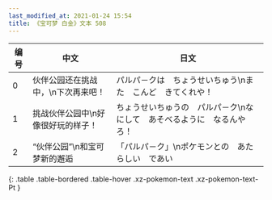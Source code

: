 ```yaml
---
last_modified_at: 2021-01-24 15:54
title: 《宝可梦 白金》文本 508
---
```

| 编号 | 中文 | 日文 |
| ---- | ---- | ---- |
| 0 | 伙伴公园还在挑战中，\n下次再来吧！ | パルパ－クは　ちょうせいちゅう\nまた　こんど　きてくれや！ |
| 1 | 挑战伙伴公园中\n好像很好玩的样子！ | ちょうせいちゅうの　パルパ－ク\nなにして　あそべるように　なるんやろ！ |
| 2 | “伙伴公园”\n和宝可梦新的邂逅 | 「パルパ－ク」\nポケモンとの　あたらしい　であい |
{: .table .table-bordered .table-hover .xz-pokemon-text .xz-pokemon-text-Pt }